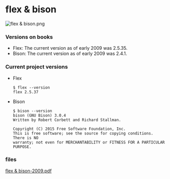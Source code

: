 # flex & bison

![flex & bison.png](/files/226) 

### Versions on books

* Flex: The current version as of early 2009 was 2.5.35.
* Bison: The current version as of early 2009 was 2.4.1.

### Current project versions
* Flex
  ```
  $ flex --version
  flex 2.5.37
  ```
* Bison
  ```
  $ bison --version
  bison (GNU Bison) 3.0.4
  Written by Robert Corbett and Richard Stallman.
  
  Copyright (C) 2015 Free Software Foundation, Inc.
  This is free software; see the source for copying conditions.  There is NO
  warranty; not even for MERCHANTABILITY or FITNESS FOR A PARTICULAR PURPOSE.
  ```
### files
[flex & bison-2009.pdf](/files/225) 
